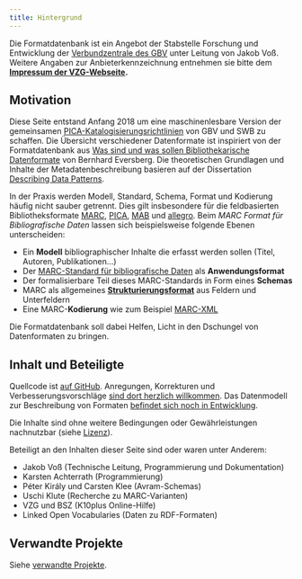 ```yaml
---
title: Hintergrund
---
```


<!--
Auf dieser Seiten sollen verschiedene Datenformate dokumentiert werden.
-->

Die Formatdatenbank ist ein Angebot der Stabstelle Forschung und Entwicklung
der [Verbundzentrale des GBV](//www.gbv.de) unter Leitung von Jakob Voß.
Weitere Angaben zur Anbieterkennzeichnung entnehmen sie bitte dem **[Impressum
der VZG-Webseite](//www.gbv.de/impressum).**

## Motivation

Diese Seite entstand Anfang 2018 um eine maschinenlesbare Version der
gemeinsamen [PICA-Katalogisierungsrichtlinien](pica) von GBV und SWB zu
schaffen. Die Übersicht verschiedener Datenformate ist inspiriert von der
Formatdatenbank aus [Was sind und was sollen Bibliothekarische
Datenformate](http://www.allegro-c.de/formate/formate.htm) von Bernhard
Eversberg. Die theoretischen Grundlagen und Inhalte der Metadatenbeschreibung
basieren auf der Dissertation [Describing Data
Patterns](http://aboutdata.org/).

In der Praxis werden Modell, Standard, Schema, Format und Kodierung häufig
nicht sauber getrennt. Dies gilt insbesondere für die feldbasierten
Bibliotheksformate [MARC](marc), [PICA](pica), [MAB](mab) und
[allegro](allegro). Beim *MARC Format für Bibliografische
Daten* lassen sich beispielsweise folgende Ebenen unterscheiden:

* Ein **Modell** bibliographischer Inhalte die erfasst werden sollen (Titel, Autoren, Publikationen...) 
* Der [MARC-Standard für bibliografische Daten](marc/bibliographic) als **Anwendungsformat**
* Der formalisierbare Teil dieses MARC-Standards in Form eines **Schemas**
* MARC als allgemeines **[Strukturierungsformat](structure)** aus Feldern und Unterfeldern
* Eine MARC-**Kodierung** wie zum Beispiel [MARC-XML](marc/xml)

Die Formatdatenbank soll dabei Helfen, Licht in den Dschungel von Datenformaten
zu bringen.

## Inhalt und Beteiligte

Quellcode ist [auf GitHub](https://github.com/gbv/format.gbv.de).  Anregungen,
Korrekturen und Verbesserungsvorschläge [sind dort herzlich
willkommen](https://github.com/gbv/format.gbv.de/issues). Das Datenmodell
zur Beschreibung von Formaten [befindet sich noch in Entwicklung](about/data).

Die Inhalte sind ohne weitere Bedingungen oder Gewährleistungen nachnutzbar
(siehe [Lizenz](license)).

Beteiligt an den Inhalten dieser Seite sind oder waren unter Anderem:

* Jakob Voß (Technische Leitung, Programmierung und Dokumentation)
* Karsten Achterrath (Programmierung)
* Péter Király und Carsten Klee (Avram-Schemas)
* Uschi Klute (Recherche zu MARC-Varianten)
* VZG und BSZ (K10plus Online-Hilfe)
* Linked Open Vocabularies (Daten zu RDF-Formaten)

## Verwandte Projekte

Siehe [verwandte Projekte](about/related).

